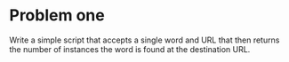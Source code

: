 # Problem one

Write a simple script that accepts a single word and URL that then returns the number of instances the word is found at the destination URL.
